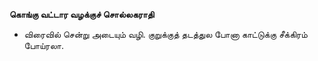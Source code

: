 **கொங்கு வட்டார வழக்குச் சொல்லகராதி**
- விரைவில் சென்று அடையும் வழி. குறுக்குத் தடத்துல போனா காட்டுக்கு சீக்கிரம் போய்ரலா.

